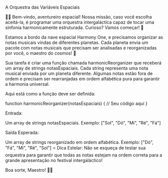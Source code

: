 A Orquestra das Variáveis Espaciais


👨‍🚀 Bem-vindo, aventureiro espacial! Nossa missão, caso você escolha aceitá-la, é programar uma orquestra intergaláctica capaz de tocar uma sinfonia harmonicamente estruturada. Curioso? Vamos começar! 🎵

Estamos a bordo da nave espacial Harmony One, e precisamos organizar as notas musicais vindas de diferentes planetas. Cada planeta envia um pacote com notas musicais que precisam ser analisadas e reorganizadas por você, o maestro do cosmos! 🌌

Sua tarefa é criar uma função chamada harmonicReorganizer que receberá um array de strings notasEspaciais. Cada string representa uma nota musical enviada por um planeta diferente. Algumas notas estão fora de ordem e precisam ser rearranjadas em ordem alfabética pura para garantir a harmonia universal.

Aqui está como a função deve ser definida:

function harmonicReorganizer(notasEspaciais) {
    // Seu código aqui
}

Entrada:

Um array de strings notasEspaciais. Exemplo: ["Sol", "Dó", "Mi", "Ré", "Fá"]

Saída Esperada:

Um array de strings reorganizado em ordem alfabética. Exemplo: ["Dó", "Fá", "Mi", "Ré", "Sol"]
⭐ Dica Estelar: Não se esqueça de testar sua orquestra para garantir que todas as notas estejam na ordem correta para a grande apresentação no festival intergaláctico!



Boa sorte, Maestro! 🎻🚀


